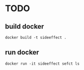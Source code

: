 TODO
===


build docker
---
`docker build -t sideeffect .`
 
run docker
--- 
`docker run -it sideeffect sefct ls`

